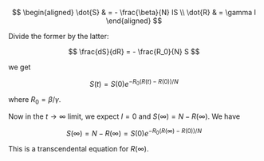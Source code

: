 $$
\begin{aligned}
\dot{S} & = - \frac{\beta}{N} IS \\
\dot{R} &  = \gamma I
\end{aligned}
$$

Divide the former by the latter:

$$
\frac{dS}{dR} = - \frac{R_0}{N} S
$$

we get

$$
S(t) = S(0) e^{ -R_0( R(t) - R(0) )  / N}
$$

where $R_0 = \beta/\gamma$.

Now in the $t\to\infty$ limit, we expect $I=0$ and $S(\infty) = N - R(\infty)$. We have

$$
S(\infty) = N -R(\infty) = S(0) e^{ -R_0( R(\infty) - R(0) )  / N}
$$

This is a transcendental equation for $R(\infty)$.
<!--stackedit_data:
eyJoaXN0b3J5IjpbMTIxOTEzNzA1MF19
-->